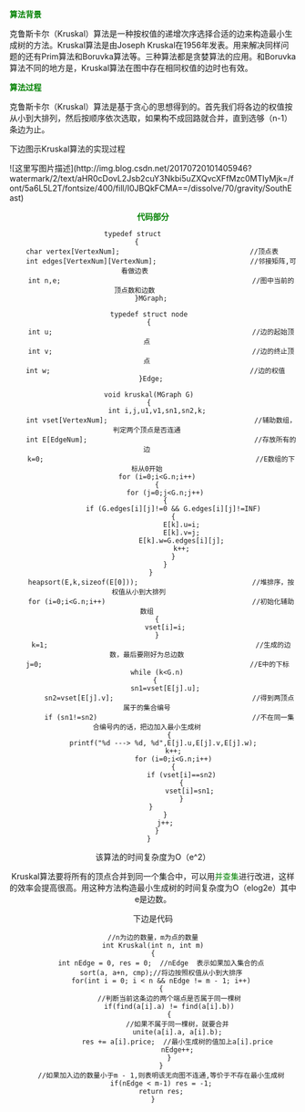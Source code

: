 <font color=green>**算法背景**</font>

克鲁斯卡尔（Kruskal）算法是一种按权值的递增次序选择合适的边来构造最小生成树的方法。Kruskal算法是由Joseph Kruskal在1956年发表。用来解决同样问题的还有Prim算法和Boruvka算法等。三种算法都是贪婪算法的应用。和Boruvka算法不同的地方是，Kruskal算法在图中存在相同权值的边时也有效。

<font color=green>**算法过程**</font>

克鲁斯卡尔（Kruskal）算法是基于贪心的思想得到的。首先我们将各边的权值按从小到大排列，然后按顺序依次选取，如果构不成回路就合并，直到选够（n-1）条边为止。

下边图示Kruskal算法的实现过程

<dig align=center>
![这里写图片描述](http://img.blog.csdn.net/20170720101405946?watermark/2/text/aHR0cDovL2Jsb2cuY3Nkbi5uZXQvcXFfMzc0MTIyMjk=/font/5a6L5L2T/fontsize/400/fill/I0JBQkFCMA==/dissolve/70/gravity/SouthEast)

<font color=green>**代码部分**</font>

```
typedef struct          
{        
    char vertex[VertexNum];                                //顶点表         
    int edges[VertexNum][VertexNum];                       //邻接矩阵,可看做边表         
    int n,e;                                               //图中当前的顶点数和边数         
}MGraph; 
 
typedef struct node  
{  
    int u;                                                 //边的起始顶点   
    int v;                                                 //边的终止顶点   
    int w;                                                 //边的权值   
}Edge; 

void kruskal(MGraph G)  
{  
    int i,j,u1,v1,sn1,sn2,k;  
    int vset[VertexNum];                                    //辅助数组，判定两个顶点是否连通   
    int E[EdgeNum];                                         //存放所有的边   
    k=0;                                                    //E数组的下标从0开始   
    for (i=0;i<G.n;i++)  
    {  
        for (j=0;j<G.n;j++)  
        {  
            if (G.edges[i][j]!=0 && G.edges[i][j]!=INF)  
            {  
                E[k].u=i;  
                E[k].v=j;  
                E[k].w=G.edges[i][j];  
                k++;  
            }  
        }  
    }     
    heapsort(E,k,sizeof(E[0]));                            //堆排序，按权值从小到大排列       
    for (i=0;i<G.n;i++)                                    //初始化辅助数组   
    {  
        vset[i]=i;  
    }  
    k=1;                                                   //生成的边数，最后要刚好为总边数   
    j=0;                                                   //E中的下标   
    while (k<G.n)  
    {   
        sn1=vset[E[j].u];  
        sn2=vset[E[j].v];                                  //得到两顶点属于的集合编号   
        if (sn1!=sn2)                                      //不在同一集合编号内的话，把边加入最小生成树   
        {
            printf("%d ---> %d, %d",E[j].u,E[j].v,E[j].w);       
            k++;  
            for (i=0;i<G.n;i++)  
            {  
                if (vset[i]==sn2)  
                {  
                    vset[i]=sn1;  
                }  
            }             
        }  
        j++;  
    }  
}  
```

该算法的时间复杂度为O（e^2）

Kruskal算法要将所有的顶点合并到同一个集合中，可以用<font color=green>并查集</font>进行改进，这样的效率会提高很高。用这种方法构造最小生成树的时间复杂度为O（elog2e）其中e是边数。

下边是代码

```
//n为边的数量，m为点的数量
int Kruskal(int n, int m)
{
    int nEdge = 0, res = 0;  //nEdge  表示如果加入集合的点
    sort(a, a+n, cmp);//将边按照权值从小到大排序
    for(int i = 0; i < n && nEdge != m - 1; i++)
    {
        //判断当前这条边的两个端点是否属于同一棵树
        if(find(a[i].a) != find(a[i].b))
        {
            //如果不属于同一棵树，就要合并
            unite(a[i].a, a[i].b);
            res += a[i].price;  //最小生成树的值加上a[i].price
            nEdge++;
        }
    }
    //如果加入边的数量小于m - 1,则表明该无向图不连通,等价于不存在最小生成树
    if(nEdge < m-1) res = -1;
    return res;
}
 
```
